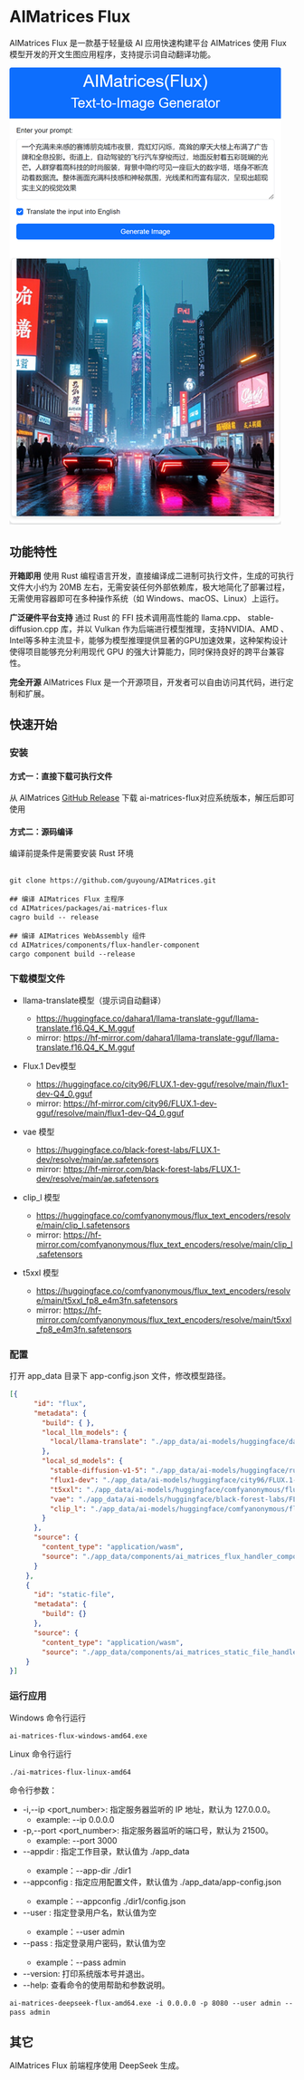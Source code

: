 AIMatrices Flux
=========================
AIMatrices Flux 是一款基于轻量级 AI 应用快速构建平台 AIMatrices 使用 Flux 模型开发的开文生图应用程序，支持提示词自动翻译功能。

![AIMatrices Flux](../../docs/ai-matrices-deepseek/assets/20250214-ai-matrices-flux.png)

## 功能特性

**开箱即用**
使用 Rust 编程语言开发，直接编译成二进制可执行文件，生成的可执行文件大小约为 20MB 左右，无需安装任何外部依赖库，极大地简化了部署过程，无需使用容器即可在多种操作系统（如 Windows、macOS、Linux）上运行。

**广泛硬件平台支持**
通过 Rust 的 FFI 技术调用高性能的 llama.cpp、 stable-diffusion.cpp 库，并以 Vulkan 作为后端进行模型推理，支持NVIDIA、AMD 、Intel等多种主流显卡，能够为模型推理提供显著的GPU加速效果，这种架构设计使得项目能够充分利用现代 GPU 的强大计算能力，同时保持良好的跨平台兼容性。

**完全开源**
AIMatrices Flux 是一个开源项目，开发者可以自由访问其代码，进行定制和扩展。


## 快速开始

### 安装

#### 方式一：直接下载可执行文件

从 AIMatrices [GitHub Release](https://github.com/guyoung/AIMatrices/releases) 下载 ai-matrices-flux对应系统版本，解压后即可使用

#### 方式二：源码编译

编译前提条件是需要安装 Rust 环境

```shell

git clone https://github.com/guyoung/AIMatrices.git

## 编译 AIMatrices Flux 主程序
cd AIMatrices/packages/ai-matrices-flux
cagro build -- release

## 编译 AIMatrices WebAssembly 组件
cd AIMatrices/components/flux-handler-component
cargo component build --release
```

### 下载模型文件

* llama-translate模型（提示词自动翻译）
    * https://huggingface.co/dahara1/llama-translate-gguf/llama-translate.f16.Q4_K_M.gguf
    * mirror: https://hf-mirror.com/dahara1/llama-translate-gguf/llama-translate.f16.Q4_K_M.gguf

* Flux.1 Dev模型
    * https://huggingface.co/city96/FLUX.1-dev-gguf/resolve/main/flux1-dev-Q4_0.gguf
    * mirror: https://hf-mirror.com/city96/FLUX.1-dev-gguf/resolve/main/flux1-dev-Q4_0.gguf

* vae 模型
    * https://huggingface.co/black-forest-labs/FLUX.1-dev/resolve/main/ae.safetensors
    * mirror: https://hf-mirror.com/black-forest-labs/FLUX.1-dev/resolve/main/ae.safetensors

* clip_l 模型  
    * https://huggingface.co/comfyanonymous/flux_text_encoders/resolve/main/clip_l.safetensors
    * mirror: https://hf-mirror.com/comfyanonymous/flux_text_encoders/resolve/main/clip_l.safetensors

* t5xxl 模型
    * https://huggingface.co/comfyanonymous/flux_text_encoders/resolve/main/t5xxl_fp8_e4m3fn.safetensors
    * mirror: https://hf-mirror.com/comfyanonymous/flux_text_encoders/resolve/main/t5xxl_fp8_e4m3fn.safetensors

### 配置

打开 app_data 目录下 app-config.json 文件，修改模型路径。
```json
[{
      "id": "flux",
      "metadata": {
        "build": { },
        "local_llm_models": {
          "local/llama-translate": "./app_data/ai-models/huggingface/dahara1/llama-translate-gguf/llama-translate.f16.Q4_K_M.gguf"
        },
        "local_sd_models": {
          "stable-diffusion-v1-5": "./app_data/ai-models/huggingface/runwayml/stable-diffusion-v1-5/v1-5-pruned-emaonly.safetensors",
          "flux1-dev": "./app_data/ai-models/huggingface/city96/FLUX.1-dev-gguf/flux1-dev-Q4_0.gguf",
          "t5xxl": "./app_data/ai-models/huggingface/comfyanonymous/flux_text_encoders/t5xxl_fp8_e4m3fn.safetensors",
          "vae": "./app_data/ai-models/huggingface/black-forest-labs/FLUX.1-dev/ae.safetensors",
          "clip_l": "./app_data/ai-models/huggingface/comfyanonymous/flux_text_encoders/clip_l.safetensors"
        }
      },
      "source": {
        "content_type": "application/wasm",
        "source": "./app_data/components/ai_matrices_flux_handler_component.wasm"
      }
    },
    {
      "id": "static-file",
      "metadata": {
        "build": {}
      },
      "source": {
        "content_type": "application/wasm",
        "source": "./app_data/components/ai_matrices_static_file_handler_component.wasm"
    }
}]
```


### 运行应用

Windows 命令行运行
```shell
ai-matrices-flux-windows-amd64.exe
```

Linux 命令行运行

```shell
./ai-matrices-flux-linux-amd64
```

命令行参数：
* -i,--ip <port_number>: 指定服务器监听的 IP 地址，默认为 127.0.0.0。
  * example: --ip 0.0.0.0
* -p,--port <port_number>: 指定服务器监听的端口号，默认为 21500。
  * example: --port 3000
* --appdir <appdir>: 指定工作目录，默认值为 ./app_data
  * example：--app-dir ./dir1
* --appconfig <appconfig>: 指定应用配置文件，默认值为 ./app_data/app-config.json
  * example：--appconfig ./dir1/config.json
* --user <username>: 指定登录用户名，默认值为空
  * example：--user admin
* --pass <password>: 指定登录用户密码，默认值为空
  * example：--pass admin
* --version: 打印系统版本号并退出。
* --help: 查看命令的使用帮助和参数说明。

```shell
ai-matrices-deepseek-flux-amd64.exe -i 0.0.0.0 -p 8080 --user admin -- pass admin
```

## 其它

AIMatrices Flux 前端程序使用 DeepSeek 生成。



